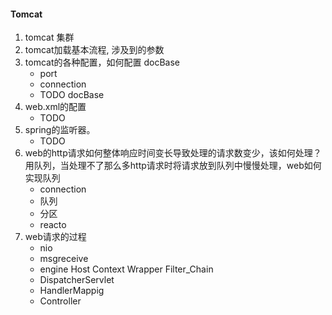 #### Tomcat
1. tomcat 集群
2. tomcat加载基本流程, 涉及到的参数
3. tomcat的各种配置，如何配置 docBase
    - port
    - connection
    - TODO docBase 
4. web.xml的配置
    - TODO
5. spring的监听器。
    - TODO
6. web的http请求如何整体响应时间变长导致处理的请求数变少，该如何处理？用队列，当处理不了那么多http请求时将请求放到队列中慢慢处理，web如何实现队列
    - connection
    - 队列
    - 分区
    - reacto
7. web请求的过程
    - nio
    - msgreceive
    - engine Host Context Wrapper Filter_Chain 
    - DispatcherServlet
    - HandlerMappig
    - Controller